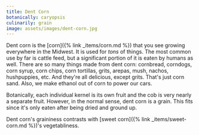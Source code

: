 ```yaml
---
title: Dent Corn
botanically: caryopsis
culinarily: grain
image: assets/images/dent-corn.jpg
---
```

Dent corn is the [corn]({% link _items/corn.md %}) that you see growing everywhere in the Midwest. It is used for *tons* of things. The most common use by far is cattle feed, but a significant portion of it is eaten by humans as well. There are so many things made from dent corn: cornbread, corndogs, corn syrup, corn chips, corn tortillas, grits, arepas, mush, nachos, hushpuppies, etc. And they're all delicious, except grits. That's just corn sand. Also, we make ethanol out of corn to power our cars.

Botanically, each individual kernel is its own fruit and the cob is very nearly a separate fruit. However, in the normal sense, dent corn is a grain. This fits since it's only eaten after being dried and ground up.

Dent corn's graininess contrasts with [sweet corn]({% link _items/sweet-corn.md %})'s vegetabliness.
